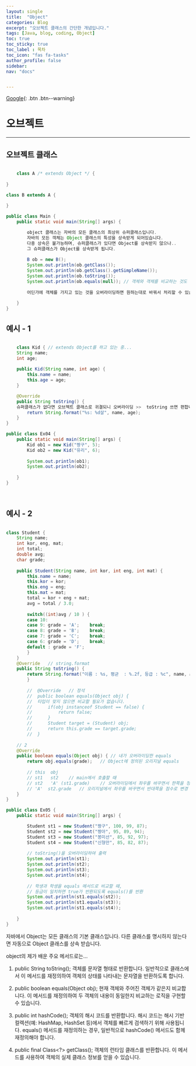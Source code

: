 ```yaml
---
layout: single
title:  "Object"
categories: Blog
excerpt: "오브젝트 클래스의 간단한 개념입니다."
tags: [Java, blog, coding, Object]
toc: true
toc_sticky: true
toc_label : 목차
toc_icon: "fas fa-tasks"
author_profile: false
sidebar:
nav: "docs"


---
```

[Google](https://google.com){: .btn .btn--warning}


# 오브젝트

<hr/> 


## 오브젝트 클래스

```java

	class A /* extends Object */ {
	
}

class B extends A {
	
}

public class Main {
	public static void main(String[] args) {

		object 클래스는 자바의 모든 클래스의 최상위 슈퍼클래스입니다.
		자바의 모든 객체는 Object 클래스의 특성을 상속받게 되어있습니다.
		다중 상속은 불가능하며, 슈퍼클래스가 있다면 Object를 상속받지 않으나..
		그 슈퍼클래스가 Object를 상속받게 됩니다.
		
		B ob = new B();
		System.out.println(ob.getClass());
		System.out.println(ob.getClass().getSimpleName());
		System.out.println(ob.toString());
		System.out.println(ob.equals(null)); // 객체와 객체를 비교하는 것도 포함합니다.
		
		어딘가에 객체를 가지고 있는 것을 오버라이딩하면 원하는대로 바꿔서 처리할 수 있습니다.
	
	}
}

```


## 예시 - 1


```java

	class Kid {	// extends Object를 하고 있는 중...
	String name;
	int age;
	
	public Kid(String name, int age) {
		this.name = name;
		this.age = age;
	}

	@Override
	public String toString() {	
	슈퍼클래스가 없다면 오브젝트 클래스로 귀결되니 오버라이딩 >>  toString 쓰면 편합니다.
		return String.format("%s: %d살", name, age);
	}
}

public class Ex04 {
	public static void main(String[] args) {
		Kid ob1 = new Kid("짱구", 5);
		Kid ob2 = new Kid("유리", 6);
		
		System.out.println(ob1);
		System.out.println(ob2);
		
	}
}
	
	
```


## 예시 - 2



```java

class Student {
	String name;
	int kor, eng, mat;
	int total;
	double avg;
	char grade;
	
	public Student(String name, int kor, int eng, int mat) {
		this.name = name;
		this.kor = kor;
		this.eng = eng;
		this.mat = mat;
		total = kor + eng + mat;
		avg = total / 3.0;
		
		switch((int)avg / 10 ) {
		case 10:
		case 9: grade = 'A';	break;
		case 8: grade = 'B';	break;
		case 7: grade = 'C';	break;
		case 6: grade = 'D';	break;
		default : grade = 'F';
		}
	}
	@Override 	// string.format
	public String toString() {
		return String.format("이름 : %s, 평균  : %.2f, 등급 : %c", name, avg, grade);	
		}
	
		//	@Override	// 정석
		//	public boolean equals(Object obj) {
		//  타입이 맞지 않으면 비교할 필요가 없습니다.
		//		if(obj instanceof Student == false) {
		//			return false;
		//		}
		//		Student target = (Student) obj;
		//		return this.grade == target.grade;
		//	}
	
	// 2
	@Override
	public boolean equals(Object obj) {	// 내가 오버라이딩한 equals
		return obj.equals(grade);	// Object에 정의된 오리지널 equals
		
		// this  obj
		// st1   st2	// main에서 호출할 때
		// st2   'A' (st1.grade)	// 오버라이딩에서 좌우를 바꾸면서 한쪽을 정수로 변경
		// 'A'  st2.grade	// 오리지널에서 좌우를 바꾸면서 반대쪽을 점수로 변경
	}
}

public class Ex05 {
	public static void main(String[] args) {

		Student st1 = new Student("짱구", 100, 99, 87);
		Student st2 = new Student("짱아", 95, 89, 94);
		Student st3 = new Student("봉미선", 85, 92, 97);
		Student st4 = new Student("신형만", 85, 82, 87);
		
		// toString()을 오버라이딩하여 출력
		System.out.println(st1);
		System.out.println(st2);
		System.out.println(st3);
		System.out.println(st4);
		
		// 학생과 학생을 equals 메서드로 비교할 때,
		// 등급이 일치하면 true가 반환되도록 equals()를 반환
		System.out.println(st1.equals(st2));
		System.out.println(st1.equals(st3));
		System.out.println(st1.equals(st4));
		
	}
}


```

자바에서 Object는 모든 클래스의 기본 클래스입니다.
다른 클래스를 명시하지 않는다면 자동으로 Object 클래스를 상속 받습니다.

object의 제가 배운 주요 메서드로는...

1. public String toString(); 
객체를 문자열 형태로 반환합니다. 일반적으로 클래스에서 이 메서드를 재정의하여 객체의 상태를 나타내는 문자열을 반환하도록 합니다.

2. public boolean equals(Object obj);
현재 객체와 주어진 객체가 같은지 비교합니다. 이 메서드를 재정의하여 두 객체의 내용이 동일한지 비교하는 로직을 구현할 수 있습니다.

3. public int hashCode();
객체의 해시 코드를 반환합니다. 해시 코드는 해시 기반 컬렉션(예: HashMap, HashSet 등)에서 객체를 빠르게 검색하기 위해 사용됩니다. equals() 메서드를 재정의하는 경우, 일반적으로 hashCode() 메서드도 함께 재정의해야 합니다.

4. public final Class<?> getClass();
객체의 런타임 클래스를 반환합니다. 이 메서드를 사용하여 객체의 실제 클래스 정보를 얻을 수 있습니다.


